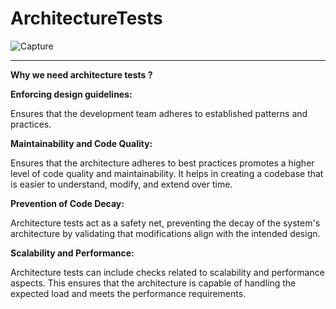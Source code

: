 # ArchitectureTests

![Capture](https://github.com/HqRhn/Architecture-Tests/assets/141786593/3581b27d-b3e6-4cfd-bb13-302f24e19761)


-----------------------------------
**Why we need architecture tests ?**

**Enforcing design guidelines:**

Ensures that the development team adheres to established patterns and practices. 

**Maintainability and Code Quality:**

Ensures that the architecture adheres to best practices promotes a higher level of code quality and maintainability. It helps in creating a codebase that is easier to understand, modify, and extend over time.

**Prevention of Code Decay:**

Architecture tests act as a safety net, preventing the decay of the system's architecture by validating that modifications align with the intended design.

**Scalability and Performance:**

Architecture tests can include checks related to scalability and performance aspects. This ensures that the architecture is capable of handling the expected load and meets the performance requirements.
